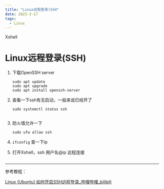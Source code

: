 ```yaml
---
title: "Linux远程登录(SSH"
date: 2023-3-17
tags:
  - Linux
---
```


Xshell

# Linux远程登录(SSH)

1. 下载OpenSSH server

   ~~~
   sudo apt update
   sudo apt upgrade
   sudo apt install openssh-server
   ~~~

2. 查看一下ssh有无启动，一般来说已经开了

   ~~~
   sudo systemctl status ssh
   ~~~

<img :src="$withBase('/Linux/ssh1.png')" style="zoom:33%;" />

3. 防火墙允许一下

   ~~~
   sudo ufw allow ssh
   ~~~

4. `ifconfig` 查一下ip
5. 打开Xshell，ssh 用户名@ip 远程连接

<img :src="$withBase('/Linux/ssh2.png')">

***

参考教程：

 [Linux (Ubuntu) 如何开启SSH远程登录_哔哩哔哩_bilibili](https://www.bilibili.com/video/BV1rz4y1R7DA/?spm_id_from=333.1007.top_right_bar_window_history.content.click) 

